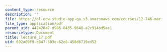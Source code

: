 ```yaml
---
content_type: resource
description: ''
file: https://ol-ocw-studio-app-qa.s3.amazonaws.com/courses/12-746-marine-organic-geochemistry-spring-2005/692a89f9c847583e62e8458d6719ed52_lecture_17.pdf
file_type: application/pdf
parent_uid: 442428a7-d986-8435-9648-a2c914bd5ae1
resourcetype: Document
title: lecture_17.pdf
uid: 692a89f9-c847-583e-62e8-458d6719ed52
---
```

